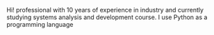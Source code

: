 Hi! professional with 10 years of experience in industry and currently studying systems analysis and development course. I use Python as a programming language 
